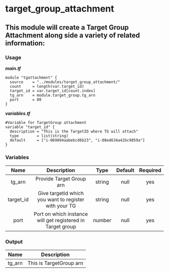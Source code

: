 # target_group_attachment

## This module will create a Target Group Attachment along side a variety of related information:


### Usage
***main.tf***
```hcl
module "tgattachment" {
  source    = "../modules/target_group_attachment/"
  count     = length(var.target_id)
  target_id = var.target_id[count.index]
  tg_arn    = module.target_group.tg_arn
  port      = 80
}
```

***variables.tf***
```hcl
#Variable for TargetGroup attachment
variable "target_id" {
  description = "This is the TargetID where TG will attach"
  type        = list(string)
  default     = ["i-069894aabebcd6b23", "i-08ed634a42bc9859a"]
}
```

### Variables


| Name  |  Description  | Type | Default | Required |
| :-------------:  | :-------------: | :-------------: |  :-----------:  | :-------------: | 
| tg_arn  |  Provide Target Group arn  | string  | null  | yes  | 
| target_id  | Give targetid which you want to register with your TG  |  string  | null  | yes  |
| port  |  Port on which instance will get registered in Target group  | number  |  null  | yes  |



### Output


| Name | Description |
| :-----: | :-----------: |
| tg_arn | This is TargetGroup arn |

